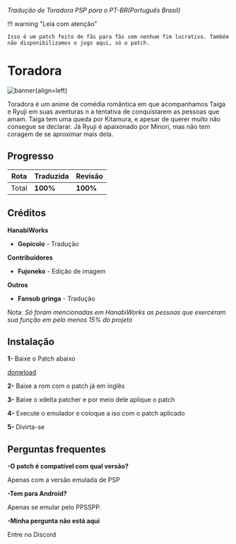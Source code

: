 *Tradução de Toradora PSP para o PT-BR(Português Brasil)*

!!! warning "Leia com atenção"

    Isso é um patch feito de fãs para fãs sem nenhum fim lucrativo. Também não disponibilizamos o jogo aqui, só o patch.



# Toradora

![banner](https://s2.vndb.org/cv/54/6854.jpg){align=left} 

Toradora é um anime de comédia romântica em que acompanhamos Taiga e Ryuji em suas aventuras n a tentativa de conquistarem as pessoas que amam. Taiga tem uma queda por Kitamura, e apesar de querer muito não consegue se declarar. Já Ryuji é apaixonado por Minori, mas não tem coragem de se aproximar mais dela.


## Progresso

| Rota         | Traduzida | Revisão |
|--------------|-----------|------------|
| Total      | **100%**  | **100%**      |


## Créditos


**HanabiWorks**
- **Gopicolo** - Tradução

**Contribuidores**
- **Fujoneko** - Edição de imagem



**Outros**
- **Fansub gringa** - Tradução

Nota: *Só foram mencionadas em HanabiWorks as pessoas que exerceram sua função em pelo menos 15% do projeto*

## Instalação

**1-** Baixe o Patch abaixo

[donwload](https://www.mediafire.com/file/onu4mxogaeiafv2/Patch_toradora_parcial.rar/file)

**2-** Baixe a rom com o patch já em inglês

**3-** Baixe o xdelta patcher e por meio dele aplique o patch 

**4-** Execute o emulador e coloque a iso com o patch aplicado

**5-** Divirta-se







## Perguntas frequentes

**-O patch é compatível com qual versão?**

Apenas com a versão emulada de PSP 

**-Tem para Android?**

Apenas se emular pelo PPSSPP.

**-Minha pergunta não está aqui**

Entre no Discord






